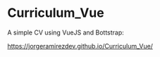 # Curriculum_Vue

A simple CV using VueJS and Bottstrap:

https://jorgeramirezdev.github.io/Curriculum_Vue/
